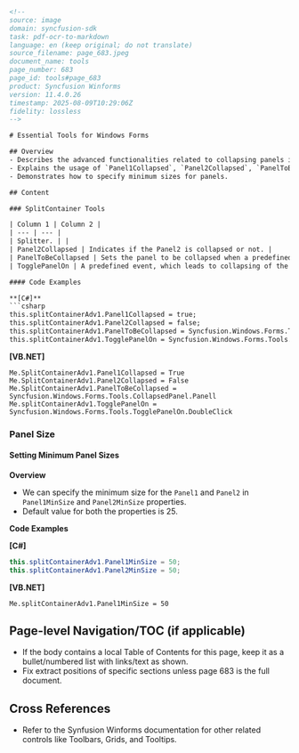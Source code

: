 ```html
<!-- 
source: image
domain: syncfusion-sdk
task: pdf-ocr-to-markdown
language: en (keep original; do not translate)
source_filename: page_683.jpeg
document_name: tools
page_number: 683
page_id: tools#page_683
product: Syncfusion Winforms
version: 11.4.0.26
timestamp: 2025-08-09T10:29:06Z
fidelity: lossless
-->

# Essential Tools for Windows Forms

## Overview
- Describes the advanced functionalities related to collapsing panels in a `SplitContainer`.
- Explains the usage of `Panel1Collapsed`, `Panel2Collapsed`, `PanelToBeCollapsed`, and `TogglePanelOn` properties.
- Demonstrates how to specify minimum sizes for panels.

## Content

### SplitContainer Tools

| Column 1 | Column 2 |
| --- | --- |
| Splitter. | |
| Panel2Collapsed | Indicates if the Panel2 is collapsed or not. |
| PanelToBeCollapsed | Sets the panel to be collapsed when a predefined event occurs on it. |
| TogglePanelOn | A predefined event, which leads to collapsing of the panel specified in `PanelToBeCollapsed` property. Using `TogglePanelOn` property, we can decide whether, the panel needs to be collapsed on a single click or a double click. |

#### Code Examples

**[C#]**
```csharp
this.splitContainerAdv1.Panel1Collapsed = true;
this.splitContainerAdv1.Panel2Collapsed = false;
this.splitContainerAdv1.PanelToBeCollapsed = Syncfusion.Windows.Forms.Tools.CollapsedPanel.Panell;
this.splitContainerAdv1.TogglePanelOn = Syncfusion.Windows.Forms.Tools.TogglePanelOn.DoubleClick;
```

**[VB.NET]**
```vb.net
Me.SplitContainerAdv1.Panel1Collapsed = True
Me.SplitContainerAdv1.Panel2Collapsed = False
Me.SplitContainerAdv1.PanelToBeCollapsed = Syncfusion.Windows.Forms.Tools.CollapsedPanel.Panell
Me.splitContainerAdv1.TogglePanelOn = Syncfusion.Windows.Forms.Tools.TogglePanelOn.DoubleClick
```

### Panel Size

#### Setting Minimum Panel Sizes

**Overview**
- We can specify the minimum size for the `Panel1` and `Panel2` in `Panel1MinSize` and `Panel2MinSize` properties.
- Default value for both the properties is 25.

**Code Examples**

**[C#]**
```csharp
this.splitContainerAdv1.Panel1MinSize = 50;
this.splitContainerAdv1.Panel2MinSize = 50;
```

**[VB.NET]**
```vb.net
Me.splitContainerAdv1.Panel1MinSize = 50
```

## Page-level Navigation/TOC (if applicable)
- If the body contains a local Table of Contents for this page, keep it as a bullet/numbered list with links/text as shown.
- Fix extract positions of specific sections unless page 683 is the full document.

## Cross References
- Refer to the Synfusion Winforms documentation for other related controls like Toolbars, Grids, and Tooltips.

<!-- tags: [syncfusion-sdk, winforms, splitcontainer, panel, collapse, size, syncfusion-winforms] keywords: [splitcontainer properties, panel collapse, toggle panel, minimum size, double-click, single click] -->
```
